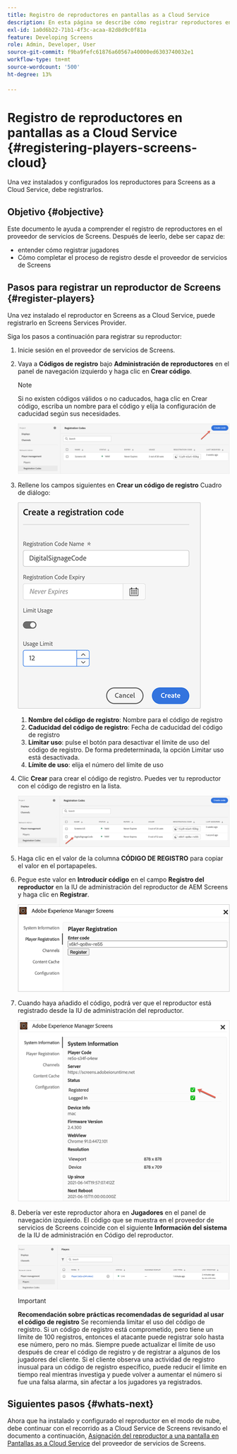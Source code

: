 ```yaml
---
title: Registro de reproductores en pantallas as a Cloud Service
description: En esta página se describe cómo registrar reproductores en Screens as a Cloud Service.
exl-id: 1a0d6b22-71b1-4f3c-acaa-82d8d9c0f81a
feature: Developing Screens
role: Admin, Developer, User
source-git-commit: f9ba9fefc61876a60567a40000ed6303740032e1
workflow-type: tm+mt
source-wordcount: '500'
ht-degree: 13%

---
```


# Registro de reproductores en pantallas as a Cloud Service {#registering-players-screens-cloud}

Una vez instalados y configurados los reproductores para Screens as a Cloud Service, debe registrarlos.

## Objetivo {#objective}

Este documento le ayuda a comprender el registro de reproductores en el proveedor de servicios de Screens. Después de leerlo, debe ser capaz de:

* entender cómo registrar jugadores
* Cómo completar el proceso de registro desde el proveedor de servicios de Screens

## Pasos para registrar un reproductor de Screens {#register-players}

Una vez instalado el reproductor en Screens as a Cloud Service, puede registrarlo en Screens Services Provider.

Siga los pasos a continuación para registrar su reproductor:

1. Inicie sesión en el proveedor de servicios de Screens.

1. Vaya a **Códigos de registro** bajo **Administración de reproductores** en el panel de navegación izquierdo y haga clic en **Crear código**.

   >[!NOTE]
   >Si no existen códigos válidos o no caducados, haga clic en Crear código, escriba un nombre para el código y elija la configuración de caducidad según sus necesidades.

   ![imagen](/help/screens-cloud/assets/player/register-player1.png)

1. Rellene los campos siguientes en **Crear un código de registro** Cuadro de diálogo:

   ![imagen](/help/screens-cloud/assets/player/register-player2.png)

   1. **Nombre del código de registro**: Nombre para el código de registro
   1. **Caducidad del código de registro**: Fecha de caducidad del código de registro
   1. **Limitar uso**: pulse el botón para desactivar el límite de uso del código de registro. De forma predeterminada, la opción Limitar uso está desactivada.
   1. **Límite de uso**: elija el número del límite de uso

1. Clic **Crear** para crear el código de registro. Puedes ver tu reproductor con el código de registro en la lista.

   ![imagen](/help/screens-cloud/assets/player/register-player3.png)

1. Haga clic en el valor de la columna **CÓDIGO DE REGISTRO**  para copiar el valor en el portapapeles.

1. Pegue este valor en **Introducir código** en el campo **Registro del reproductor** en la IU de administración del reproductor de AEM Screens y haga clic en **Registrar**.

   ![imagen](/help/screens-cloud/assets/player/register-player4.png)


1. Cuando haya añadido el código, podrá ver que el reproductor está registrado desde la IU de administración del reproductor.

   ![imagen](/help/screens-cloud/assets/player/register-player5.png)

1. Debería ver este reproductor ahora en **Jugadores** en el panel de navegación izquierdo. El código que se muestra en el proveedor de servicios de Screens coincide con el siguiente **Información del sistema** de la IU de administración en Código del reproductor.

   ![imagen](/help/screens-cloud/assets/player/register-player6.png)

   >[!IMPORTANT]
   >**Recomendación sobre prácticas recomendadas de seguridad al usar el código de registro**
   >Se recomienda limitar el uso del código de registro. Si un código de registro está comprometido, pero tiene un límite de 100 registros, entonces el atacante puede registrar solo hasta ese número, pero no más. Siempre puede actualizar el límite de uso después de crear el código de registro y de registrar a algunos de los jugadores del cliente. Si el cliente observa una actividad de registro inusual para un código de registro específico, puede reducir el límite en tiempo real mientras investiga y puede volver a aumentar el número si fue una falsa alarma, sin afectar a los jugadores ya registrados.


## Siguientes pasos {#whats-next}

Ahora que ha instalado y configurado el reproductor en el modo de nube, debe continuar con el recorrido as a Cloud Service de Screens revisando el documento a continuación, [Asignación del reproductor a una pantalla en Pantallas as a Cloud Service](/help/screens-cloud/managing-players-registration/assigning-player-display.md) del proveedor de servicios de Screens.
